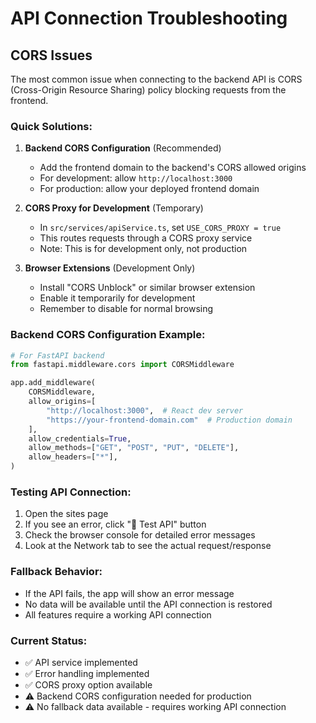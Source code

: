 # API Connection Troubleshooting

## CORS Issues

The most common issue when connecting to the backend API is CORS (Cross-Origin Resource Sharing) policy blocking requests from the frontend.

### Quick Solutions:

1. **Backend CORS Configuration** (Recommended)
   - Add the frontend domain to the backend's CORS allowed origins
   - For development: allow `http://localhost:3000`
   - For production: allow your deployed frontend domain

2. **CORS Proxy for Development** (Temporary)
   - In `src/services/apiService.ts`, set `USE_CORS_PROXY = true`
   - This routes requests through a CORS proxy service
   - Note: This is for development only, not production

3. **Browser Extensions** (Development Only)
   - Install "CORS Unblock" or similar browser extension
   - Enable it temporarily for development
   - Remember to disable for normal browsing

### Backend CORS Configuration Example:

```python
# For FastAPI backend
from fastapi.middleware.cors import CORSMiddleware

app.add_middleware(
    CORSMiddleware,
    allow_origins=[
        "http://localhost:3000",  # React dev server
        "https://your-frontend-domain.com"  # Production domain
    ],
    allow_credentials=True,
    allow_methods=["GET", "POST", "PUT", "DELETE"],
    allow_headers=["*"],
)
```

### Testing API Connection:

1. Open the sites page
2. If you see an error, click "🧪 Test API" button
3. Check the browser console for detailed error messages
4. Look at the Network tab to see the actual request/response

### Fallback Behavior:

- If the API fails, the app will show an error message
- No data will be available until the API connection is restored
- All features require a working API connection

### Current Status:

- ✅ API service implemented
- ✅ Error handling implemented
- ✅ CORS proxy option available
- ⚠️ Backend CORS configuration needed for production
- ⚠️ No fallback data available - requires working API connection
